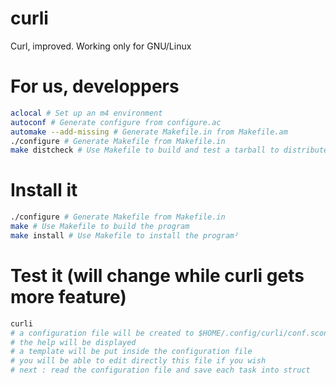 # curli
Curl, improved.
Working only for GNU/Linux
# For us, developpers
```bash
aclocal # Set up an m4 environment
autoconf # Generate configure from configure.ac
automake --add-missing # Generate Makefile.in from Makefile.am
./configure # Generate Makefile from Makefile.in
make distcheck # Use Makefile to build and test a tarball to distribute
```

# Install it
```bash
./configure # Generate Makefile from Makefile.in
make # Use Makefile to build the program
make install # Use Makefile to install the program²
```

# Test it (will change while curli gets more feature)
```bash
curli
# a configuration file will be created to $HOME/.config/curli/conf.sconf
# the help will be displayed
# a template will be put inside the configuration file
# you will be able to edit directly this file if you wish
# next : read the configuration file and save each task into struct
```